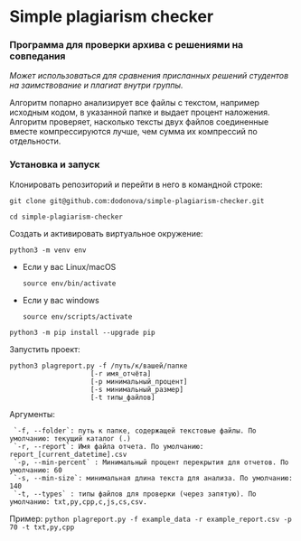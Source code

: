 # Simple plagiarism checker
### Программа для проверки архива с решениями на совпедания
_Может использоваться для сравнения присланных решений студентов на заимствование и плагиат внутри группы._ 

Алгоритм попарно анализирует все файлы с текстом, например исходным кодом, в указанной папке и выдает процент наложения. Алгоритм проверяет, насколько тексты двух файлов соединенные вместе компрессируются лучше, чем сумма их компрессий по отдельности.

### Установка и запуск

Клонировать репозиторий и перейти в него в командной строке:

```
git clone git@github.com:dodonova/simple-plagiarism-checker.git
```

```
cd simple-plagiarism-checker
```

Cоздать и активировать виртуальное окружение:

```
python3 -m venv env
```

* Если у вас Linux/macOS

    ```
    source env/bin/activate
    ```

* Если у вас windows

    ```
    source env/scripts/activate
    ```

```
python3 -m pip install --upgrade pip
```

Запустить проект:
```
python3 plagreport.py -f /путь/к/вашей/папке
                    [-r имя_отчёта]
                    [-p минимальный_процент]
                    [-s минимальный_размер]
                    [-t типы_файлов]
```

Аргументы:

     `-f, --folder`: путь к папке, содержащей текстовые файлы. По умолчанию: текущий каталог (.)
     `-r, --report`: Имя файла отчета. По умолчанию: report_[current_datetime].csv
     `-p, --min-percent` : Минимальный процент перекрытия для отчетов. По умолчанию: 60
     `-s, --min-size`: минимальная длина текста для анализа. По умолчанию: 140
     `-t, --types` : типы файлов для проверки (через запятую). По умолчанию: txt,py,cpp,c,js,cs,csv.

Пример:
     `python plagreport.py -f example_data -r example_report.csv -p 70 -t txt,py,cpp`
